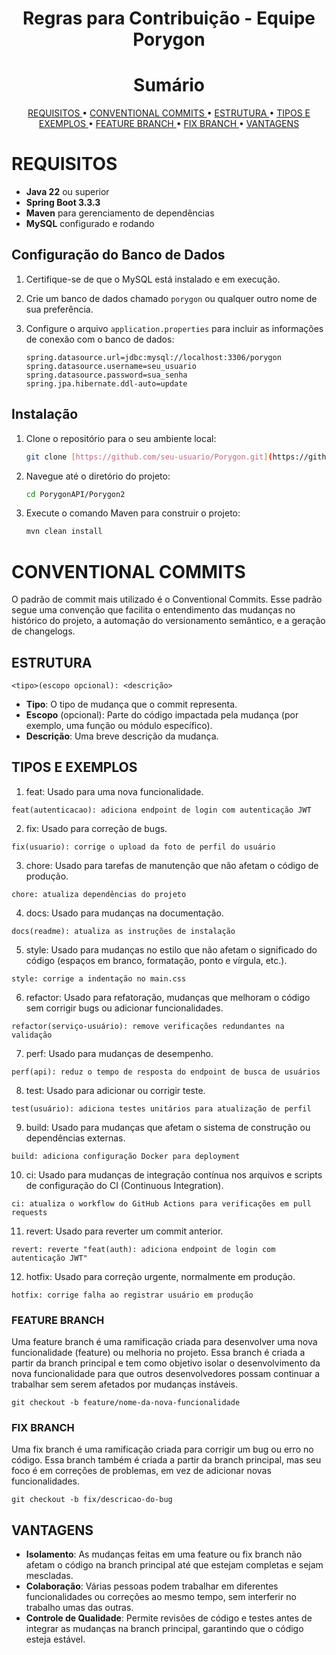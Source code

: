 <h1 align="center">Regras para Contribuição - Equipe Porygon</h1>

<h1 align="center">Sumário</h1>

<p align="center">
  <a href ="#requisitos"> REQUISITOS </a>  •
  <a href ="#conventional-commits"> CONVENTIONAL COMMITS </a>  •
  <a href ="#estrutura"> ESTRUTURA </a>  •
  <a href="#tipos-e-exemplos"> TIPOS E EXEMPLOS </a> •
  <a href="#feature-branch"> FEATURE BRANCH </a> •
  <a href ="#fix-branch"> FIX BRANCH </a>  •
  <a href="#vantagens"> VANTAGENS </a> 
</p>

# REQUISITOS

- **Java 22** ou superior
- **Spring Boot 3.3.3**
- **Maven** para gerenciamento de dependências
- **MySQL** configurado e rodando

## Configuração do Banco de Dados

1. Certifique-se de que o MySQL está instalado e em execução.
2. Crie um banco de dados chamado `porygon` ou qualquer outro nome de sua preferência.
3. Configure o arquivo `application.properties` para incluir as informações de conexão com o banco de dados:

    ```properties
    spring.datasource.url=jdbc:mysql://localhost:3306/porygon
    spring.datasource.username=seu_usuario
    spring.datasource.password=sua_senha
    spring.jpa.hibernate.ddl-auto=update
    ```

## Instalação

1. Clone o repositório para o seu ambiente local:

    ```bash
    git clone [https://github.com/seu-usuario/Porygon.git](https://github.com/PorygonAPI/Porygon2.git)
    ```

2. Navegue até o diretório do projeto:

    ```bash
    cd PorygonAPI/Porygon2
    ```

3. Execute o comando Maven para construir o projeto:

    ```bash
    mvn clean install
    ```

# CONVENTIONAL COMMITS

O padrão de commit mais utilizado é o Conventional Commits. Esse padrão segue uma convenção que facilita o entendimento das mudanças no histórico do projeto, a automação do versionamento semântico, e a geração de changelogs.

## ESTRUTURA

```<tipo>(escopo opcional): <descrição>```

-	**Tipo**: O tipo de mudança que o commit representa.
-	**Escopo** (opcional): Parte do código impactada pela mudança (por exemplo, uma função ou módulo específico).
-	**Descrição**: Uma breve descrição da mudança.

## TIPOS E EXEMPLOS

1.	feat: Usado para uma nova funcionalidade.

```feat(autenticacao): adiciona endpoint de login com autenticação JWT```

2.	fix: Usado para correção de bugs.

```fix(usuario): corrige o upload da foto de perfil do usuário```

3.	chore: Usado para tarefas de manutenção que não afetam o código de produção.

```chore: atualiza dependências do projeto```

4.	docs: Usado para mudanças na documentação.
   
```docs(readme): atualiza as instruções de instalação```

5.	style: Usado para mudanças no estilo que não afetam o significado do código (espaços em branco, formatação, ponto e vírgula, etc.).
   
```style: corrige a indentação no main.css```

6.	refactor: Usado para refatoração, mudanças que melhoram o código sem corrigir bugs ou adicionar funcionalidades.
    
```refactor(serviço-usuário): remove verificações redundantes na validação```

7.	perf: Usado para mudanças de desempenho.
    
```perf(api): reduz o tempo de resposta do endpoint de busca de usuários```

8.	test: Usado para adicionar ou corrigir teste.
    
```test(usuário): adiciona testes unitários para atualização de perfil```

9.	build: Usado para mudanças que afetam o sistema de construção ou dependências externas.
    
```build: adiciona configuração Docker para deployment```

10.	ci: Usado para mudanças de integração contínua nos arquivos e scripts de configuração do CI (Continuous Integration).
    
```ci: atualiza o workflow do GitHub Actions para verificações em pull requests```

11.	revert: Usado para reverter um commit anterior.
    
```revert: reverte "feat(auth): adiciona endpoint de login com autenticação JWT"```

12.	hotfix: Usado para correção urgente, normalmente em produção.
    
```hotfix: corrige falha ao registrar usuário em produção```

### FEATURE BRANCH

Uma feature branch é uma ramificação criada para desenvolver uma nova funcionalidade (feature) ou melhoria no projeto. Essa branch é criada a partir da branch principal e tem como objetivo isolar o desenvolvimento da nova funcionalidade para que outros desenvolvedores possam continuar a trabalhar sem serem afetados por mudanças instáveis.

```git checkout -b feature/nome-da-nova-funcionalidade```

### FIX BRANCH

Uma fix branch é uma ramificação criada para corrigir um bug ou erro no código. Essa branch também é criada a partir da branch principal, mas seu foco é em correções de problemas, em vez de adicionar novas funcionalidades.

```git checkout -b fix/descricao-do-bug```

## VANTAGENS

-	**Isolamento**: As mudanças feitas em uma feature ou fix branch não afetam o código na branch principal até que estejam completas e sejam mescladas.
-	**Colaboração**: Várias pessoas podem trabalhar em diferentes funcionalidades ou correções ao mesmo tempo, sem interferir no trabalho umas das outras.
-	**Controle de Qualidade**: Permite revisões de código e testes antes de integrar as mudanças na branch principal, garantindo que o código esteja estável.

